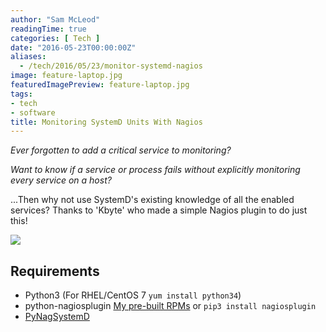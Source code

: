 ```yaml
---
author: "Sam McLeod"
readingTime: true
categories: [ Tech ]
date: "2016-05-23T00:00:00Z"
aliases:
  - /tech/2016/05/23/monitor-systemd-nagios
image: feature-laptop.jpg
featuredImagePreview: feature-laptop.jpg
tags:
- tech
- software
title: Monitoring SystemD Units With Nagios
---
```


_Ever forgotten to add a critical service to monitoring?_

_Want to know if a service or process fails without explicitly monitoring every service on a host?_

...Then why not use SystemD's existing knowledge of all the enabled services? Thanks to 'Kbyte' who made a simple Nagios plugin to do just this!

![](http://kbyte.snowpenguin.org/portal/wp-content/uploads/2014/11/nagios.png)

## Requirements

- Python3 (For RHEL/CentOS 7 `yum install python34`)
- python-nagiosplugin [My pre-built RPMs](https://packagecloud.io/app/s_mcleod/centos7/search?q=python-nagiosplugin) or `pip3 install nagiosplugin`
- [PyNagSystemD](https://github.com/kbytesys/pynagsystemd/blob/master/bin/pynagsystemd.py)

